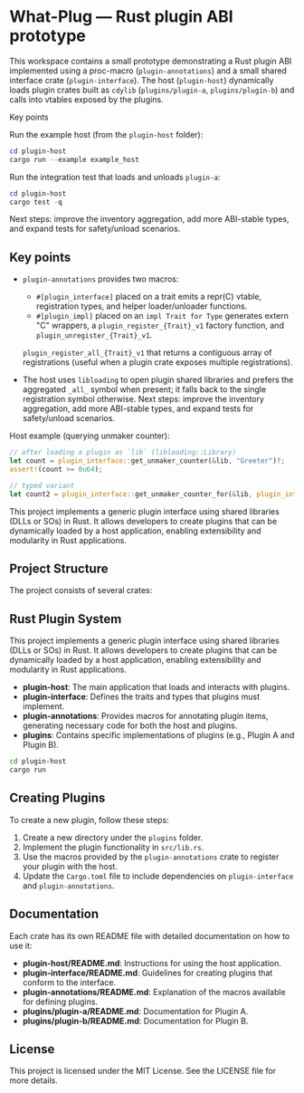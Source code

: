 # What-Plug — Rust plugin ABI prototype

This workspace contains a small prototype demonstrating a Rust plugin ABI implemented
using a proc-macro (`plugin-annotations`) and a small shared interface crate
(`plugin-interface`). The host (`plugin-host`) dynamically loads plugin crates built
as `cdylib` (`plugins/plugin-a`, `plugins/plugin-b`) and calls into vtables exposed by
the plugins.

Key points

Run the example host (from the `plugin-host` folder):

```powershell
cd plugin-host
cargo run --example example_host
```

Run the integration test that loads and unloads `plugin-a`:

```powershell
cd plugin-host
cargo test -q
```

Next steps: improve the inventory aggregation, add more ABI-stable types, and
expand tests for safety/unload scenarios.

## Key points

- `plugin-annotations` provides two macros:
  - `#[plugin_interface]` placed on a trait emits a repr(C) vtable, registration types, and
    helper loader/unloader functions.
  - `#[plugin_impl]` placed on an `impl Trait for Type` generates extern "C" wrappers, a
    `plugin_register_{Trait}_v1` factory function, and `plugin_unregister_{Trait}_v1`.

  `plugin_register_all_{Trait}_v1` that returns a contiguous array of registrations (useful
  when a plugin crate exposes multiple registrations).

- The host uses `libloading` to open plugin shared libraries and prefers the aggregated
  `_all_` symbol when present; it falls back to the single registration symbol otherwise.
Next steps: improve the inventory aggregation, add more ABI-stable types, and expand tests for
safety/unload scenarios.

Host example (querying unmaker counter):

```rust
// after loading a plugin as `lib` (libloading::Library)
let count = plugin_interface::get_unmaker_counter(&lib, "Greeter")?;
assert!(count >= 0u64);

// typed variant
let count2 = plugin_interface::get_unmaker_counter_for(&lib, plugin_interface::PluginTrait::Greeter)?;
```

This project implements a generic plugin interface using shared libraries (DLLs or SOs) in Rust. It allows developers to create plugins that can be dynamically loaded by a host application, enabling extensibility and modularity in Rust applications.

## Project Structure

The project consists of several crates:

## Rust Plugin System

 This project implements a generic plugin interface using shared libraries (DLLs or SOs) in Rust. It allows developers to create plugins that can be dynamically loaded by a host application, enabling extensibility and modularity in Rust applications.

- **plugin-host**: The main application that loads and interacts with plugins.
- **plugin-interface**: Defines the traits and types that plugins must implement.
- **plugin-annotations**: Provides macros for annotating plugin items, generating necessary code for both the host and plugins.
- **plugins**: Contains specific implementations of plugins (e.g., Plugin A and Plugin B).

```bash
cd plugin-host
cargo run
```

## Creating Plugins

To create a new plugin, follow these steps:

1. Create a new directory under the `plugins` folder.
2. Implement the plugin functionality in `src/lib.rs`.
3. Use the macros provided by the `plugin-annotations` crate to register your plugin with the host.
4. Update the `Cargo.toml` file to include dependencies on `plugin-interface` and `plugin-annotations`.

## Documentation

Each crate has its own README file with detailed documentation on how to use it:

- **plugin-host/README.md**: Instructions for using the host application.
- **plugin-interface/README.md**: Guidelines for creating plugins that conform to the interface.
- **plugin-annotations/README.md**: Explanation of the macros available for defining plugins.
- **plugins/plugin-a/README.md**: Documentation for Plugin A.
- **plugins/plugin-b/README.md**: Documentation for Plugin B.

## License

This project is licensed under the MIT License. See the LICENSE file for more details.
